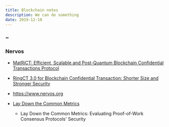 ```yaml
---
title: Blockchain notes
description: We can do something
date: 2019-12-10
---
```


### ~


### Nervos

* [MatRiCT: Efficient, Scalable and Post-Quantum Blockchain Confidential Transactions Protocol](https://eprint.iacr.org/2019/1287.pdf)
* [RingCT 3.0 for Blockchain Confidential Transaction: Shorter Size and Stronger Security](https://eprint.iacr.org/2019/508.pdf)
* https://www.nervos.org

* [Lay Down the Common Metrics](https://www.esat.kuleuven.be/cosic/publications/article-3005.pdf)
  - Lay Down the Common Metrics: Evaluating Proof-of-Work Consensus Protocols' Security
